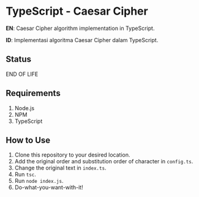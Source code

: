 # TypeScript - Caesar Cipher
**EN**: Caesar Cipher algorithm implementation in TypeScript.

**ID**: Implementasi algoritma Caesar Cipher dalam TypeScript.

## Status
END OF LIFE

## Requirements
1. Node.js
2. NPM
3. TypeScript

## How to Use
1. Clone this repository to your desired location.
2. Add the original order and substitution order of character in `config.ts`.
3. Change the original text in `index.ts`.
4. Run `tsc`.
5. Run `node index.js`.
6. Do-what-you-want-with-it!
